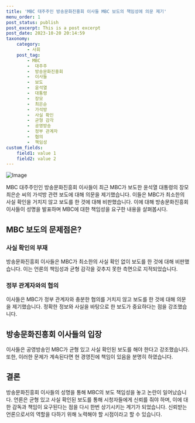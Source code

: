 ```yaml
---
title: 'MBC 대주주인 방송문화진흥회 이사들 MBC 보도의 책임성에 의문 제기'
menu_order: 1
post_status: publish
post_excerpt: This is a post excerpt
post_date: 2023-10-20 20:14:59
taxonomy:
    category:
        - 사회
    post_tag:
        - MBC
        -  대주주
        -  방송문화진흥회
        -  이사들
        -  보도
        -  윤석열
        -  대통령
        -  장모
        -  최은순
        -  가석방
        -  사실 확인
        -  균형 감각
        -  공영방송
        -  정부 관계자
        -  협의
        -  책임성
custom_fields:
    field1: value 1
    field2: value 2
---
```


![Image](https://imgnews.pstatic.net/image/020/2024/02/06/0003546877_001_20240206181501043.jpg?type=w647)


MBC 대주주인인 방송문화진흥회 이사들이 최근 MBC가 보도한 윤석열 대통령의 장모 최은순 씨의 가석방 관련 보도에 대해 의문을 제기했습니다. 이들은 MBC가 최소한의 사실 확인을 거치지 않고 보도를 한 것에 대해 비판했습니다. 이에 대해 방송문화진흥회 이사들이 성명을 발표하며 MBC에 대한 책임성을 요구한 내용을 살펴봅시다.

## MBC 보도의 문제점은?

### 사실 확인의 부재
방송문화진흥회 이사들은 MBC가 최소한의 사실 확인 없이 보도를 한 것에 대해 비판했습니다. 이는 언론의 책임성과 균형 감각을 갖추지 못한 측면으로 지적되었습니다.

### 정부 관계자와의 협의
이사들은 MBC가 정부 관계자와 충분한 협의를 거치지 않고 보도를 한 것에 대해 의문을 제기했습니다. 정확한 정보와 사실을 바탕으로 한 보도가 중요하다는 점을 강조했습니다.

## 방송문화진흥회 이사들의 입장
이사들은 공영방송인 MBC가 균형 있고 사실 확인된 보도를 해야 한다고 강조했습니다. 또한, 이러한 문제가 계속된다면 현 경영진에 책임이 있음을 분명히 하였습니다.

## 결론
방송문화진흥회 이사들의 성명을 통해 MBC의 보도 책임성을 놓고 논란이 일어났습니다. 언론은 균형 있고 사실 확인된 보도를 통해 시청자들에게 신뢰를 줘야 하며, 이에 대한 감독과 책임이 요구된다는 점을 다시 한번 상기시키는 계기가 되었습니다. 신뢰받는 언론으로서의 역할을 다하기 위해 노력해야 할 시점이라고 할 수 있습니다.
